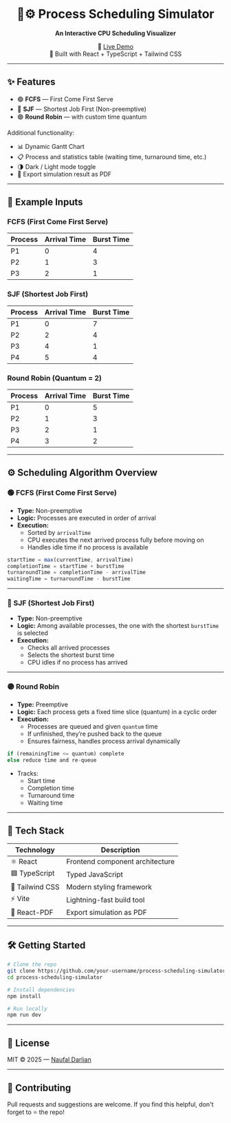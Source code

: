 <div align="center">

# 🧠⚙️ Process Scheduling Simulator  
**An Interactive CPU Scheduling Visualizer**

🔗 [Live Demo](https://nalusfa-schedsim.netlify.app/)  
🚀 Built with React + TypeScript + Tailwind CSS

</div>

---

## ✨ Features

- 🟢 **FCFS** — First Come First Serve  
- 🔵 **SJF** — Shortest Job First (Non-preemptive)  
- 🟣 **Round Robin** — with custom time quantum

Additional functionality:
- 📊 Dynamic Gantt Chart
- 📋 Process and statistics table (waiting time, turnaround time, etc.)
- 🌗 Dark / Light mode toggle
- 📄 Export simulation result as PDF

---

## 🧪 Example Inputs

### FCFS (First Come First Serve)

| Process | Arrival Time | Burst Time |
|---------|--------------|------------|
| P1      | 0            | 4          |
| P2      | 1            | 3          |
| P3      | 2            | 1          |

### SJF (Shortest Job First)

| Process | Arrival Time | Burst Time |
|---------|--------------|------------|
| P1      | 0            | 7          |
| P2      | 2            | 4          |
| P3      | 4            | 1          |
| P4      | 5            | 4          |

### Round Robin (Quantum = 2)

| Process | Arrival Time | Burst Time |
|---------|--------------|------------|
| P1      | 0            | 5          |
| P2      | 1            | 3          |
| P3      | 2            | 1          |
| P4      | 3            | 2          |

---

## ⚙️ Scheduling Algorithm Overview

### 🟢 FCFS (First Come First Serve)

- **Type:** Non-preemptive  
- **Logic:** Processes are executed in order of arrival  
- **Execution:**
  - Sorted by `arrivalTime`
  - CPU executes the next arrived process fully before moving on  
  - Handles idle time if no process is available

```ts
startTime = max(currentTime, arrivalTime)
completionTime = startTime + burstTime
turnaroundTime = completionTime - arrivalTime
waitingTime = turnaroundTime - burstTime
```

---

### 🔵 SJF (Shortest Job First)

- **Type:** Non-preemptive  
- **Logic:** Among available processes, the one with the shortest `burstTime` is selected  
- **Execution:**
  - Checks all arrived processes
  - Selects the shortest burst time
  - CPU idles if no process has arrived

---

### 🟣 Round Robin

- **Type:** Preemptive  
- **Logic:** Each process gets a fixed time slice (quantum) in a cyclic order  
- **Execution:**
  - Processes are queued and given `quantum` time
  - If unfinished, they’re pushed back to the queue
  - Ensures fairness, handles process arrival dynamically

```ts
if (remainingTime <= quantum) complete
else reduce time and re-queue
```

- Tracks:
  - Start time
  - Completion time
  - Turnaround time
  - Waiting time

---

## 🧰 Tech Stack

| Technology     | Description                    |
|----------------|--------------------------------|
| ⚛️ React       | Frontend component architecture |
| 🟦 TypeScript  | Typed JavaScript                |
| 🎨 Tailwind CSS| Modern styling framework        |
| ⚡ Vite        | Lightning-fast build tool       |
| 📄 React-PDF   | Export simulation as PDF        |

---

## 🛠️ Getting Started

```bash
# Clone the repo
git clone https://github.com/your-username/process-scheduling-simulator.git
cd process-scheduling-simulator

# Install dependencies
npm install

# Run locally
npm run dev
```

---

## 📄 License

MIT © 2025 — [Naufal Darlian](https://github.com/le0nxD)

---

## 🤝 Contributing

Pull requests and suggestions are welcome. If you find this helpful, don't forget to ⭐ the repo!

